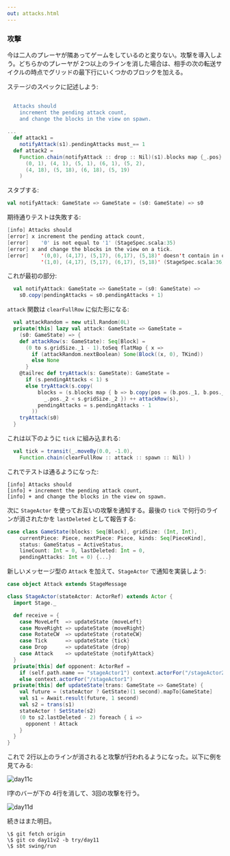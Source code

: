 ```yaml
---
out: attacks.html
---
```


### 攻撃

今は二人のプレーヤが隣あってゲームをしているのと変りない。攻撃を導入しよう。どちらかのプレーヤが 2つ以上のラインを消した場合は、相手の次の転送サイクルの時点でグリッドの最下行にいくつかのブロックを加える。

ステージのスペックに記述しよう:

```scala
                                                                              s2"""
  Attacks should
    increment the pending attack count,                                       \$attack1
    and change the blocks in the view on spawn.                               \$attack2
                                                                              """
...
  def attack1 =
    notifyAttack(s1).pendingAttacks must_== 1
  def attack2 =
    Function.chain(notifyAttack :: drop :: Nil)(s1).blocks map {_.pos} must contain(
      (0, 1), (4, 1), (5, 1), (6, 1), (5, 2),
      (4, 18), (5, 18), (6, 18), (5, 19)
    )
```

スタブする:

```scala
val notifyAttack: GameState => GameState = (s0: GameState) => s0
```

期待通りテストは失敗する:

```scala
[info] Attacks should
[error] x increment the pending attack count,
[error]    '0' is not equal to '1' (StageSpec.scala:35)
[error] x and change the blocks in the view on a tick.
[error]    '(0,0), (4,17), (5,17), (6,17), (5,18)' doesn't contain in order 
           '(1,0), (4,17), (5,17), (6,17), (5,18)' (StageSpec.scala:36)
```

これが最初の部分:

```scala
  val notifyAttack: GameState => GameState = (s0: GameState) =>
    s0.copy(pendingAttacks = s0.pendingAttacks + 1)
```

`attack` 関数は `clearFullRow` に似た形になる:

```scala
  val attackRandom = new util.Random(0L)
  private[this] lazy val attack: GameState => GameState =
    (s0: GameState) => {
    def attackRow(s: GameState): Seq[Block] =
      (0 to s.gridSize._1 - 1).toSeq flatMap { x =>
        if (attackRandom.nextBoolean) Some(Block((x, 0), TKind))
        else None
      }
    @tailrec def tryAttack(s: GameState): GameState =
      if (s.pendingAttacks < 1) s
      else tryAttack(s.copy(
          blocks = (s.blocks map { b => b.copy(pos = (b.pos._1, b.pos._2 + 1)) } filter {
            _.pos._2 < s.gridSize._2 }) ++ attackRow(s),
          pendingAttacks = s.pendingAttacks - 1
        ))
    tryAttack(s0)
  }
```

これは以下のように `tick` に組み込まれる:

```scala
  val tick = transit(_.moveBy(0.0, -1.0),
    Function.chain(clearFullRow :: attack :: spawn :: Nil) )
```

これでテストは通るようになった:

```
[info] Attacks should
[info] + increment the pending attack count,
[info] + and change the blocks in the view on spawn.
```

次に `StageActor` を使ってお互いの攻撃を通知する。最後の `tick` で何行のラインが消されたかを `lastDeleted` として報告する:

```scala
case class GameState(blocks: Seq[Block], gridSize: (Int, Int),
    currentPiece: Piece, nextPiece: Piece, kinds: Seq[PieceKind],
    status: GameStatus = ActiveStatus,
    lineCount: Int = 0, lastDeleted: Int = 0,
    pendingAttacks: Int = 0) {...}
```

新しいメッセージ型の `Attack` を加えて、`StageActor` で通知を実装しよう:

```scala
case object Attack extends StageMessage

class StageActor(stateActor: ActorRef) extends Actor {
  import Stage._

  def receive = {
    case MoveLeft  => updateState {moveLeft}
    case MoveRight => updateState {moveRight}
    case RotateCW  => updateState {rotateCW}
    case Tick      => updateState {tick}
    case Drop      => updateState {drop}
    case Attack    => updateState {notifyAttack}
  }
  private[this] def opponent: ActorRef =
    if (self.path.name == "stageActor1") context.actorFor("/stageActor2")
    else context.actorFor("/stageActor1")
  private[this] def updateState(trans: GameState => GameState) {
    val future = (stateActor ? GetState)(1 second).mapTo[GameState]
    val s1 = Await.result(future, 1 second)
    val s2 = trans(s1)
    stateActor ! SetState(s2)
    (0 to s2.lastDeleted - 2) foreach { i =>
      opponent ! Attack
    }
  }
}
```

これで 2行以上のラインが消されると攻撃が行われるようになった。以下に例を見てみる:

![day11c](../files/tetrix-in-scala-day11c.png)

I字のバーが下の 4行を消して、3回の攻撃を行う。

![day11d](../files/tetrix-in-scala-day11d.png)

続きはまた明日。

```
\$ git fetch origin
\$ git co day11v2 -b try/day11
\$ sbt swing/run
```
